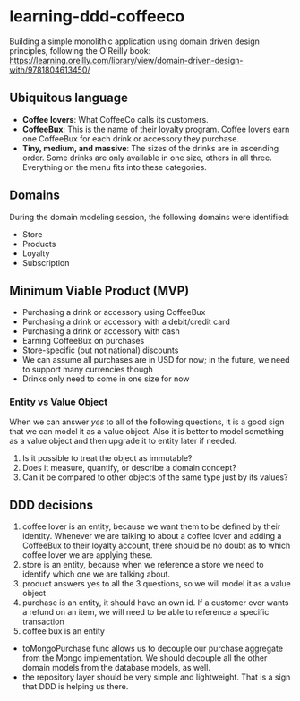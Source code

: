 # learning-ddd-coffeeco
Building a simple monolithic application using domain driven design principles, following the O'Reilly book: https://learning.oreilly.com/library/view/domain-driven-design-with/9781804613450/

## Ubiquitous language
- **Coffee lovers**: What CoffeeCo calls its customers.
- **CoffeeBux**: This is the name of their loyalty program. Coffee lovers earn one CoffeeBux for each drink or accessory they purchase.
- **Tiny, medium, and massive**: The sizes of the drinks are in ascending order. Some drinks are only available in one size, others in all three. Everything on the menu fits into these categories.

## Domains
During the domain modeling session, the following domains were identified:
- Store
- Products
- Loyalty
- Subscription

## Minimum Viable Product (MVP)
- Purchasing a drink or accessory using CoffeeBux
- Purchasing a drink or accessory with a debit/credit card
- Purchasing a drink or accessory with cash
- Earning CoffeeBux on purchases
- Store-specific (but not national) discounts
- We can assume all purchases are in USD for now; in the future, we need to support many currencies though
- Drinks only need to come in one size for now

### Entity vs Value Object
When we can answer _yes_ to all of the following questions, it is a good sign that we can model it as a value object. Also it is better to model something as a value object and then upgrade it to entity later if needed. 
1. Is it possible to treat the object as immutable?
2. Does it measure, quantify, or describe a domain concept?
3. Can it be compared to other objects of the same type just by its values?


## DDD decisions 
1. coffee lover is an entity, because we want them to be defined by their identity. Whenever we are talking to about a coffee lover and adding a CoffeeBux to their loyalty account, there should be no doubt as to which coffee lover we are applying these.
2. store is an entity, because when we reference a store we need to identify which one we are talking about.
3. product answers yes to all the 3 questions, so we will model it as a value object
4. purchase is an entity, it should have an own id. If a customer ever wants a refund on an item, we will need to be able to reference a specific transaction
5. coffee bux is an entity

- toMongoPurchase func allows us to decouple our purchase aggregate from the Mongo implementation. We should decouple all the other domain models from the database models, as well.
- the repository layer should be very simple and lightweight. That is a sign that DDD is helping us there.